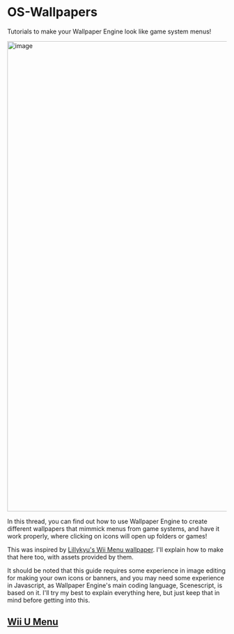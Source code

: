# OS-Wallpapers
Tutorials to make your Wallpaper Engine look like game system menus!

<img width="1920" height="1080" alt="image" src="https://github.com/user-attachments/assets/8947e588-4956-4d55-9b84-a43592477beb" />


In this thread, you can find out how to use Wallpaper Engine to create 
different wallpapers that mimmick menus from game systems, and have it
work properly, where clicking on icons will open up folders or games!

This was inspired by [Lillykyu's Wii Menu wallpaper](https://vxtwitter.com/lillykyu778/status/1944475020811489639).
I'll explain how to make that here too, with assets provided by them.

It should be noted that this guide requires some experience in
image editing for making your own icons or banners, and you may
need some experience in Javascript, as Wallpaper Engine's main
coding language, Scenescript, is based on it. I'll try my best
to explain everything here, but just keep that in mind
before getting into this.

## [Wii U Menu](https://github.com/kobacat/OS-Wallpapers/blob/main/wiiu/guide.md)
